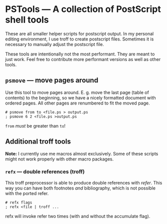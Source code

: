 PSTools — A collection of PostScript shell tools
================================================

These are all smaller helper scripts for postscript output.
In my personal editing environment, I use troff to create postscript files.
Sometimes it is necessary to manually adjust the postscript file.

These tools are intentionally not the most performant.
They are meant to just work.
Feel free to contribute more performant versions as well as other tools.

## `psmove` — move pages around

Use this tool to move pages around.
E. g. move the last page (table of contents) to the beginning, so we have a nicely formatted document with ordered pages.
All other pages are renumbered to fit the moved page.

	# psmove from to <file.ps > output.ps
	; psmove 6 2 <file.ps >output.ps

`from` _must_ be greater than `to`!

## Additional troff tools

**Note:** I currently use me macros almost exclusively.
Some of these scripts might not work properly with other macro packages.

### `refx` — double references (troff)

This troff preprocessor is able to produce double references with _refer_.
This way you can have both footnotes _and_ bibliography, which is not possible with the ported refer.

	# refx flags
	; refx <file | troff ...

refx will invoke refer two times (with and without the accumulate flag).
